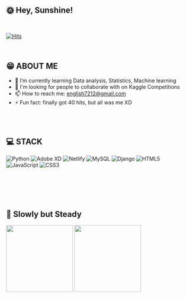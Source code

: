 

## 🌞 Hey, Sunshine!
<br/>

[![Hits](https://hits.seeyoufarm.com/api/count/incr/badge.svg?url=https%3A%2F%2Fgithub.com%2Fenglish721&count_bg=%23CCF008&title_bg=%23555555&icon=smugmug.svg&icon_color=%23E7E7E7&title=hits&edge_flat=false)](https://hits.seeyoufarm.com)


<br/>

## 😁 ABOUT ME

- 🌱 I’m currently learning Data analysis, Statistics, Machine learning
- 👯 I'm looking for people to collaborate with on Kaggle Competitions
- 📫 How to reach me: english7212@gmail.com
- ⚡ Fun fact: finally got 40 hits, but all was me XD

<br/><br/>

## 💻 STACK
<img alt="Python" src ="https://img.shields.io/badge/Python-3776AB.svg?&style=for-the-badge&logo=Python&logoColor=white"/> <img alt="Adobe XD" src ="https://img.shields.io/badge/Adobe XD-FF61F6.svg?&style=for-the-badge&logo=Adobe XD&logoColor=white"/>
<img alt="Netlify" src ="https://img.shields.io/badge/Netlify-00C7B7.svg?&style=for-the-badge&logo=Netlify&logoColor=white"/>
<img alt="MySQL" src ="https://img.shields.io/badge/MySQL-4479A1.svg?&style=for-the-badge&logo=MySQL&logoColor=white"/> 
<img alt="Django" src ="https://img.shields.io/badge/Django-092E20.svg?&style=for-the-badge&logo=Django&logoColor=white"/>
<img alt="HTML5" src ="https://img.shields.io/badge/HTML5-E34F26.svg?&style=for-the-badge&logo=HTML5&logoColor=white"/>
<img alt="JavaScript" src ="https://img.shields.io/badge/JavaScript-F7DF1E.svg?&style=for-the-badge&logo=JavaScript&logoColor=black"/>
<img alt="CSS3" src ="https://img.shields.io/badge/CSS3-1572B6.svg?&style=for-the-badge&logo=CSS3&logoColor=white"/>

<br/><br/><br/><br/>
## 🐢 Slowly but Steady
<a href="https://github.com/english721"><img align="center" style="height:180px" src="https://github-readme-stats.vercel.app/api?username=english721&show_icons=true&theme=buefy&layout=compact" /></a> 
<a href="https://github.com/english721"><img align="center" style="height:180px" src="https://github-readme-stats.vercel.app/api/top-langs/?username=english721&layout=compact&theme=vue&hide=jupyter%20notebook" /></a> 
